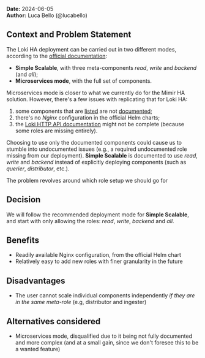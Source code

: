 **Date:** 2024-06-05<br/>
**Author:** Luca Bello (@lucabello)  

## Context and Problem Statement

The Loki HA deployment can be carried out in two different modes, according to the [official documentation](https://grafana.com/docs/loki/latest/get-started/deployment-modes/):
* **Simple Scalable**, with three meta-components *read*, *write* and *backend* (and *all*);
* **Microservices mode**, with the full set of components.

Microservices mode is closer to what we currently do for the Mimir HA solution. However, there's a few issues with replicating that for Loki HA:
1. some components that are [listed](https://grafana.com/docs/loki/latest/get-started/deployment-modes/#microservices-mode) are not [documented](https://grafana.com/docs/loki/latest/get-started/components/);
2. there's no *Nginx* configuration in the official Helm charts;
3. the [Loki HTTP API documentation](https://grafana.com/docs/loki/latest/reference/loki-http-api/) might not be complete (because some roles are missing entirely).

Choosing to use only the documented components could cause us to stumble into undocumented issues (e.g., a required undocumented role missing from our deployment). **Simple Scalable** is documented to use *read*, *write* and *backend* instead of explicitly deploying components (such as *querier*, *distributor*, etc.).

The problem revolves around which role setup we should go for

## Decision 

We will follow the recommended deployment mode for **Simple Scalable**, and start with only allowing the roles: *read*, *write*, *backend* and *all*.

## Benefits

* Readily available Nginx configuration, from the official Helm chart
* Relatively easy to add new roles with finer granularity in the future

## Disadvantages

* The user cannot scale individual components independently *if they are in the same meta-role* (e.g, distributor and ingester)

## Alternatives considered

* Microservices mode, disqualified due to it being not fully documented and more complex (and at a small gain, since we don't foresee this to be a wanted feature)
